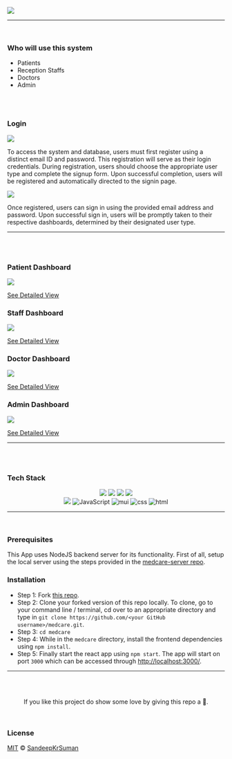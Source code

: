 ![](./public/readme_assets/homepage.png)

---

<br>

### Who will use this system

- Patients
- Reception Staffs
- Doctors
- Admin

<br>
<br>

### Login

![](./public/readme_assets/signup.gif)

To access the system and database, users must first register using a distinct email ID and password. This registration will serve as their login credentials. During registration, users should choose the appropriate user type and complete the signup form. Upon successful completion, users will be registered and automatically directed to the signin page.

![](./public/readme_assets/signin.jpg)

Once registered, users can sign in using the provided email address and password. Upon successful sign in, users will be promptly taken to their respective dashboards, determined by their designated user type.

---

<br>
<br>

### Patient Dashboard

![](./public/readme_assets/patient_dashboard.png)

[See Detailed View](./PATIENT.md)

### Staff Dashboard

![](./public/readme_assets/staff_dashboard.png)

[See Detailed View](./STAFF.md)

### Doctor Dashboard

![](./public/readme_assets/doctor_dashboard.png)

[See Detailed View](./DOCTOR.md)

### Admin Dashboard

![](./public/readme_assets/admin_dashboard.png)

[See Detailed View](./ADMIN.md)

---

<br>
<br>

### Tech Stack

<p align="center">
     <img atl="MongoDB" src="https://img.shields.io/badge/-Mongodb-green?logo=mongodb&style=for-the-badge&logoColor=white">
     <img atl="ExpressJS" src="https://img.shields.io/badge/express.js-%23404d59.svg?style=for-the-badge&logo=express&logoColor=%2361DAFB">
     <img atl="React" src="https://img.shields.io/badge/-react-black?logo=react&style=for-the-badge">
     <img atl="NodeJS" src="https://img.shields.io/badge/node.js-%2343853D.svg?style=for-the-badge&logo=node-dot-js&logoColor=white">
     <br />
     <img atl="Mongoose" src="https://img.shields.io/badge/-Mongoose-brown?logo=mongoose&style=for-the-badge&logoColor=white">
     <img alt="JavaScript" src="https://img.shields.io/badge/-javascript-yellow?logo=javascript&logoColor=white&style=for-the-badge">
     <img alt="mui" src="https://img.shields.io/badge/-mui-blue?logo=mui&logoColor=white&style=for-the-badge">
     <img alt="css" src="https://img.shields.io/badge/-css3-blue?logo=css3&style=for-the-badge">
     <img alt="html" src="https://img.shields.io/badge/-html5-red?logo=html5&logoColor=white&style=for-the-badge">
</p>
  
---

<br>

### Prerequisites

This App uses NodeJS backend server for its functionality. First of all, setup the local server using the steps provided in the [medcare-server repo](https://github.com/SandeepKrSuman/medcare-server).

### Installation

- Step 1: Fork [this repo](https://github.com/SandeepKrSuman/medcare).
- Step 2: Clone your forked version of this repo locally. To clone, go to your command line / terminal, cd over to an appropriate directory and type in `git clone https://github.com/<your GitHub username>/medcare.git`.
- Step 3: `cd medcare`
- Step 4: While in the `medcare` directory, install the frontend dependencies using `npm install`.
- Step 5: Finally start the react app using `npm start`. The app will start on port `3000` which can be accessed through <http://localhost:3000/>.

---

<br> <br>

<p align='center'>If you like this project do show some love by giving this repo a 🌟.</p>
  
<br>

### License

[MIT](LICENSE) © [SandeepKrSuman](https://github.com/SandeepKrSuman)

